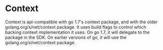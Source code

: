 Context
=======

Context is api-compatible with go 1.7's context package, and with the older
 golang.org/x/net/context package.  It uses build flags to control which
 backing context implementation it uses.  On go 1.7, it will delegate
 to the package in the SDK.  On earlier versions of go, it will use the
 golang.org/x/net/context package.